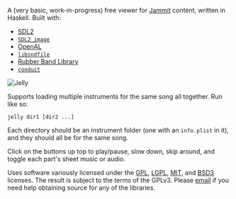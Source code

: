 A (very basic, work-in-progress) free viewer
for [Jammit](http://www.jammit.com/) content, written in Haskell. Built with:

  * [SDL2](https://www.libsdl.org/)
  * [`SDL2_image`](https://www.libsdl.org/projects/SDL_image/)
  * [OpenAL](http://en.wikipedia.org/wiki/OpenAL)
  * [`libsndfile`](http://www.mega-nerd.com/libsndfile/)
  * [Rubber Band Library](http://breakfastquay.com/rubberband/)
  * [`conduit`](https://hackage.haskell.org/package/conduit)

![Jelly](https://raw.github.com/mtolly/jelly/master/screenshot.png)

Supports loading multiple instruments for the same song all together.
Run like so:

    jelly dir1 [dir2 ...]

Each directory should be an instrument folder (one with an `info.plist` in it),
and they should all be for the same song.

Click on the buttons up top to play/pause, slow down, skip around,
and toggle each part's sheet music or audio.

Uses software variously licensed under the [GPL](http://www.gnu.org/licenses/gpl-3.0.html), [LGPL](http://www.gnu.org/licenses/lgpl.html), [MIT](http://opensource.org/licenses/MIT), and [BSD3](http://opensource.org/licenses/BSD-3-Clause) licenses.
The result is subject to the terms of the GPLv3.
Please [email](mailto:miketolly@gmail.com) if you need help obtaining source for any of the libraries.
